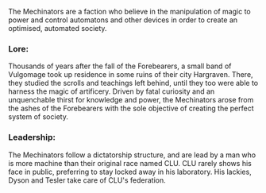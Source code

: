 The Mechinators are a faction who believe in the manipulation of magic to power and control automatons and other devices in order to create an optimised, automated society. 

### Lore:
Thousands of years after the fall of the Forebearers, a small band of Vulgomage took up residence in some ruins of their city Hargraven. There, they studied the scrolls and teachings left behind, until they too were able to harness the magic of artificery. Driven by fatal curiosity and an unquenchable thirst for knowledge and power, the Mechinators arose from the ashes of the Forebearers with the sole objective of creating the perfect system of society.

### Leadership:
The Mechinators follow a dictatorship structure, and are lead by a man who is more machine than their original race named CLU. CLU rarely shows his face in public, preferring to stay locked away in his laboratory. His lackies, Dyson and Tesler take care of CLU's federation.